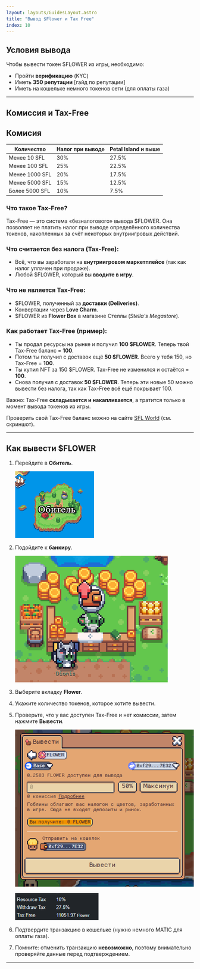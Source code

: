 ```yaml
---
layout: layouts/GuidesLayout.astro
title: "Вывод $Flower и Tax Free"
index: 10
---
```


## Условия вывода

Чтобы вывести токен \$FLOWER из игры, необходимо:

* Пройти **верификацию** (KYC)
* Иметь **350 репутации** [гайд по репутации]
* Иметь на кошельке немного токенов сети (для оплаты газа)

---

## Комиссия и Tax-Free

## Комисия
| Количество     | Налог при выводе | Petal Island и выше  |
| -------------- | ---------------- | ------------ |
| Менее 10 SFL   | 30%              | 27.5%        |
| Менее 100 SFL  | 25%              | 22.5%        |
| Менее 1000 SFL | 20%              | 17.5%        |
| Менее 5000 SFL | 15%              | 12.5%        |
| Более 5000 SFL | 10%              | 7.5%         |

### Что такое Tax-Free?

Tax-Free — это система «безналогового» вывода \$FLOWER. Она позволяет не платить налог при выводе определённого количества токенов, накопленных за счёт некоторых внутриигровых действий.

### Что считается **без налога (Tax-Free):**

* Всё, что вы заработали на **внутриигровом маркетплейсе** (так как налог уплачен при продаже).
* Любой \$FLOWER, который вы **вводите в игру**.

### Что **не является Tax-Free:**

* \$FLOWER, полученный за **доставки (Deliveries)**.
* Конвертации через **Love Charm**.
* \$FLOWER из **Flower Box** в магазине Стеллы (*Stella's Megastore*).

### Как работает Tax-Free (пример):

* Ты продал ресурсы на рынке и получил **100 \$FLOWER**. Теперь твой Tax-Free баланс = **100**.
* Потом ты получил с доставок ещё **50 \$FLOWER**. Всего у тебя 150, но Tax-Free = **100**.
* Ты купил NFT за 150 \$FLOWER. Tax-Free не изменился и остаётся = **100**.
* Снова получил с доставок **50 \$FLOWER**. Теперь эти новые 50 можно вывести без налога, так как Tax-Free всё ещё покрывает 100.

Важно: Tax-Free **складывается и накапливается**, а тратится только в момент вывода токенов из игры.

Проверить свой Tax-Free баланс можно на сайте [SFL World](https://sflworld.com) (см. скриншот).

---

## Как вывести \$FLOWER

1. Перейдите в **Обитель**.

   ![Обитель](/public/image/retreat.png)
   
2. Подойдите к **банкиру**.

   ![Банк](/public/image/bank.png)

3. Выберите вкладку **Flower**.
4. Укажите количество токенов, которое хотите вывести.
5. Проверьте, что у вас доступен Tax-Free и нет комиссии, затем нажмите **Вывести**.

   ![Комиссия](/public/image/TaxFree.png) 

   ![SFL World](/public/image/taxfreesflworld.png)

6. Подтвердите транзакцию в кошельке (нужно немного MATIC для оплаты газа).
7. Помните: отменить транзакцию **невозможно**, поэтому внимательно проверяйте данные перед подтверждением.

---
